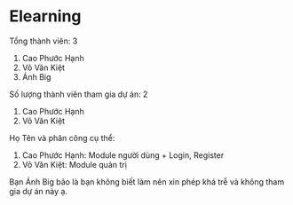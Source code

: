 # Elearning
Tổng thành viên: 3
1. Cao Phước Hạnh
2. Võ Văn Kiệt
3. Ánh Big

Số lượng thành viên tham gia dự án: 2
1. Cao Phước Hạnh
2. Võ Văn Kiệt

Họ Tên và phân công cụ thể:
1. Cao Phước Hạnh: Module người dùng + Login, Register
2. Võ Văn Kiệt: Module quản trị 

Bạn Ánh Big bảo là bạn không biết làm nên xin phép khá trễ và  không tham gia dự án này ạ.
